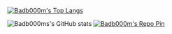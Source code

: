 [![Badb000m's Top Langs](https://github-readme-stats.vercel.app/api/top-langs/?username=badb000m&layout=compact&text_color=fff&bg_color=000&title_color=fff&card_width=500)](https://github.com/anuraghazra/github-readme-stats)

![Badb000ms's GitHub stats](https://github-readme-stats.vercel.app/api?username=badb000m&theme=aura_dark&show_icons=true)
[![Badb000m's Repo Pin](https://github-readme-stats.vercel.app/api/pin/?username=badb000m&repo=NukerBot)](https://github.com/badb000m/NukerBot)
